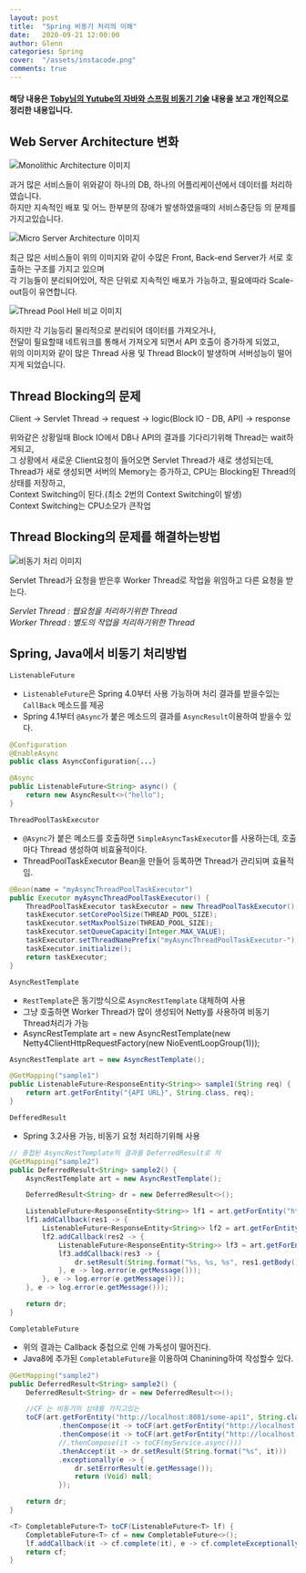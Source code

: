 ```yaml
---
layout: post
title:  "Spring 비동기 처리의 이해"
date:   2020-09-21 12:00:00
author: Glenn
categories: Spring
cover:  "/assets/instacode.png"
comments: true
---
```


#### 해당 내용은 [Toby님의 Yutube의 자바와 스프링 비동기 기술](https://www.youtube.com/channel/UCcqH2RV1-9ebRBhmN_uaSNg) 내용을 보고 개인적으로 정리한 내용입니다.

## Web Server Architecture 변화

![Monolithic Architecture 이미지](https://github.com/tries1/glenn-blog/blob/master/assets/spring/monolithic_architecture.png?raw=true)

과거 많은 서비스들이 위와같이 하나의 DB, 하나의 어플리케이션에서 데이터를 처리하였습니다.  
하지만 지속적인 배포 및 어느 한부분의 장애가 발생하였을때의 서비스중단등 의 문제를 가지고있습니다.


![Micro Server Architecture 이미지](https://github.com/tries1/glenn-blog/blob/master/assets/spring/web_architecture.png?raw=true)

최근 많은 서비스들이 위의 이미지와 같이 수많은 Front, Back-end Server가 서로 호출하는 구조를 가지고 있으며   
각 기능들이 분리되어있어, 작은 단위로 지속적인 배포가 가능하고, 필요에따라 Scale-out등이 유연합니다.  


![Thread Pool Hell 비교 이미지](https://github.com/tries1/glenn-blog/blob/master/assets/spring/thread_pool_hell.png?raw=true)

하지만 각 기능등리 물리적으로 분리되어 데이터를 가져오거나,  
전달이 필요할때 네트워크를 통해서 가져오게 되면서 API 호출이 증가하게 되었고,  
위의 이미지와 같이 많은 Thread 사용 및 Thread Block이 발생하며 서버성능이 떨어지게 되었습니다.

## Thread Blocking의 문제
Client -> Servlet Thread -> request -> logic(Block IO - DB, API) -> response  

위와같은 상황일때 Block IO에서 DB나 API의 결과를 기다리기위해 Thread는 wait하게되고,  
그 상황에서 새로운 Client요청이 들어오면 Servlet Thread가 새로 생성되는데,  
Thread가 새로 생성되면 서버의 Memory는 증가하고, CPU는 Blocking된 Thread의 상태를 저장하고,  
Context Switching이 된다.(최소 2번의 Context Switching이 발생)  
Context Switching는 CPU소모가 큰작업

## Thread Blocking의 문제를 해결하는방법
![비동기 처리 이미지](https://github.com/tries1/glenn-blog/blob/master/assets/spring/async_servlet_structure.png?raw=true)

Servlet Thread가 요청을 받은후 Worker Thread로 작업을 위임하고 다른 요청을 받는다.

*Servlet Thread : 웹요청을 처리하기위한 Thread*  
*Worker Thread : 별도의 작업을 처리하기위한 Thread*

## Spring, Java에서 비동기 처리방법

`ListenableFuture`
 - `ListenableFuture`은 Spring 4.0부터 사용 가능하며 처리 결과를 받을수있는 `CallBack` 메소드를 제공 
 - Spring 4.1부터 `@Async`가 붙은 메소드의 결과를 `AsyncResult`이용하여 받을수 있다.

```java
@Configuration
@EnableAsync
public class AsyncConfiguration{...}

@Async
public ListenableFuture<String> async() {
    return new AsyncResult<>("hello");
}
```
`ThreadPoolTaskExecutor`
 - `@Async`가 붙은 메소드를 호출하면 `SimpleAsyncTaskExecutor`를 사용하는데, 호출마다 Thread 생성하여 비효율적이다.
 - ThreadPoolTaskExecutor Bean을 만들어 등록하면 Thread가 관리되며 효율적임.  
   
```java
@Bean(name = "myAsyncThreadPoolTaskExecutor")
public Executor myAsyncThreadPoolTaskExecutor() {
    ThreadPoolTaskExecutor taskExecutor = new ThreadPoolTaskExecutor();
    taskExecutor.setCorePoolSize(THREAD_POOL_SIZE);
    taskExecutor.setMaxPoolSize(THREAD_POOL_SIZE);
    taskExecutor.setQueueCapacity(Integer.MAX_VALUE);
    taskExecutor.setThreadNamePrefix("myAsyncThreadPoolTaskExecutor-");
    taskExecutor.initialize();
    return taskExecutor;
}
```

`AsyncRestTemplate`
 - `RestTemplate`은 동기방식으로 `AsyncRestTemplate` 대체하여 사용  
 - 그냥 호출하면 Worker Thread가 많이 생성되어 Netty를 사용하여 비동기 Thread처리가 가능
  - AsyncRestTemplate art = new AsyncRestTemplate(new Netty4ClientHttpRequestFactory(new NioEventLoopGroup(1))); 
 
```java
AsyncRestTemplate art = new AsyncRestTemplate();

@GetMapping("sample1")
public ListenableFuture<ResponseEntity<String>> sample1(String req) {
    return art.getForEntity("{API URL}", String.class, req);
}
```

`DefferedResult`
 - Spring 3.2사용 가능, 비동기 요청 처리하기위해 사용

```java
// 중첩된 AsyncRestTemplate의 결과를 DeferredResult로 처
@GetMapping("sample2")
public DeferredResult<String> sample2() {
    AsyncRestTemplate art = new AsyncRestTemplate();

    DeferredResult<String> dr = new DeferredResult<>();

    ListenableFuture<ResponseEntity<String>> lf1 = art.getForEntity("http://localhost:8081/some-api1", String.class);
    lf1.addCallback(res1 -> {
        ListenableFuture<ResponseEntity<String>> lf2 = art.getForEntity("http://localhost:8081/some-api1", String.class);
        lf2.addCallback(res2 -> {
            ListenableFuture<ResponseEntity<String>> lf3 = art.getForEntity("http://localhost:8081/some-api1", String.class);
            lf3.addCallback(res3 -> {
                dr.setResult(String.format("%s, %s, %s", res1.getBody(), res2.getBody(), res3.getBody()));
            }, e -> log.error(e.getMessage()));
        }, e -> log.error(e.getMessage()));
    }, e -> log.error(e.getMessage()));

    return dr;
}
```

`CompletableFuture`
 - 위의 결과는 Callback 중첩으로 인해 가독성이 떨어진다.
 - Java8에 추가된 `CompletableFuture`을 이용하여 Chanining하여 작성할수 있다.

```java
@GetMapping("sample2")
public DeferredResult<String> sample2() {
    DeferredResult<String> dr = new DeferredResult<>();

    //CF 는 비동기의 상태를 가지고있는
    toCF(art.getForEntity("http://localhost:8081/some-api1", String.class))
            .thenCompose(it -> toCF(art.getForEntity("http://localhost:8081/some-api1", String.class)))
            .thenCompose(it -> toCF(art.getForEntity("http://localhost:8081/some-api1", String.class)))
            //.thenCompose(it -> toCF(myService.async()))
            .thenAccept(it -> dr.setResult(String.format("%s", it)))
            .exceptionally(e -> {
                dr.setErrorResult(e.getMessage());
                return (Void) null;
            });

    return dr;
}

<T> CompletableFuture<T> toCF(ListenableFuture<T> lf) {
    CompletableFuture<T> cf = new CompletableFuture<>();
    lf.addCallback(it -> cf.complete(it), e -> cf.completeExceptionally(e));
    return cf;
}
```
